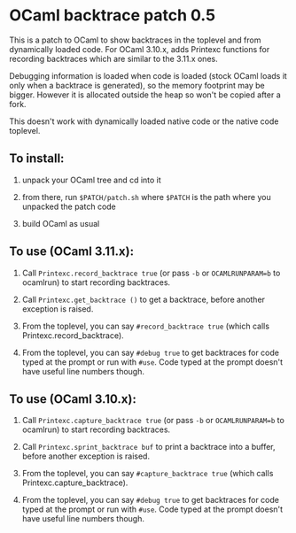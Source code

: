 # OCaml backtrace patch 0.5

This is a patch to OCaml to show backtraces in the toplevel and from
dynamically loaded code. For OCaml 3.10.x, adds Printexc functions for
recording backtraces which are similar to the 3.11.x ones.

Debugging information is loaded when code is loaded (stock OCaml loads
it only when a backtrace is generated), so the memory footprint may be
bigger. However it is allocated outside the heap so won't be copied
after a fork.

This doesn't work with dynamically loaded native code or the native
code toplevel.


## To install:

 1. unpack your OCaml tree and cd into it

 2. from there, run `$PATCH/patch.sh` where `$PATCH` is the path where
    you unpacked the patch code

 3. build OCaml as usual


## To use (OCaml 3.11.x):

 1. Call `Printexc.record_backtrace true` (or pass `-b` or
    `OCAMLRUNPARAM=b` to ocamlrun) to start recording backtraces.

 2. Call `Printexc.get_backtrace ()` to get a backtrace, before
    another exception is raised.

 3. From the toplevel, you can say `#record_backtrace true` (which
    calls Printexc.record_backtrace).

 4. From the toplevel, you can say `#debug true` to get backtraces for
    code typed at the prompt or run with `#use`. Code typed at the
    prompt doesn't have useful line numbers though.


## To use (OCaml 3.10.x):

 1. Call `Printexc.capture_backtrace true` (or pass `-b` or
    `OCAMLRUNPARAM=b` to ocamlrun) to start recording backtraces.

 2. Call `Printexc.sprint_backtrace buf` to print a backtrace into a
    buffer, before another exception is raised.

 3. From the toplevel, you can say `#capture_backtrace true` (which
    calls Printexc.capture_backtrace).

 4. From the toplevel, you can say `#debug true` to get backtraces for
    code typed at the prompt or run with `#use`. Code typed at the
    prompt doesn't have useful line numbers though.
